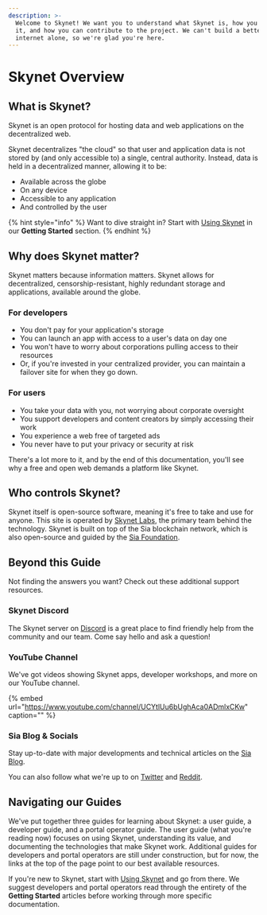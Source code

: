 ```yaml
---
description: >-
  Welcome to Skynet! We want you to understand what Skynet is, how you can use
  it, and how you can contribute to the project. We can't build a better
  internet alone, so we're glad you're here.
---
```


# Skynet Overview

## What is Skynet?

Skynet is an open protocol for hosting data and web applications on the decentralized web.

Skynet decentralizes "the cloud" so that user and application data is not stored by \(and only accessible to\) a single, central authority. Instead, data is held in a decentralized manner, allowing it to be:

* Available across the globe
* On any device
* Accessible to any application
* And controlled by the user

{% hint style="info" %}
Want to dive straight in? Start with [Using Skynet](getting-started/using-skynet.md) in our **Getting Started** section.
{% endhint %}

## Why does Skynet matter?

Skynet matters because information matters. Skynet allows for decentralized, censorship-resistant, highly redundant storage and applications, available around the globe.

### For developers

* You don't pay for your application's storage
* You can launch an app with access to a user's data on day one
* You won't have to worry about corporations pulling access to their resources
* Or, if you're invested in your centralized provider, you can maintain a failover site for when they go down.

### For users

* You take your data with you, not worrying about corporate oversight
* You support developers and content creators by simply accessing their work
* You experience a web free of targeted ads
* You never have to put your privacy or security at risk

There's a lot more to it, and by the end of this documentation, you'll see why a free and open web demands a platform like Skynet.

## Who controls Skynet?

Skynet itself is open-source software, meaning it's free to take and use for anyone. This site is operated by [Skynet Labs](http://siasky.net/), the primary team behind the technology. Skynet is built on top of the Sia blockchain network, which is also open-source and guided by the [Sia Foundation](https://sia.tech/).

## Beyond this Guide

Not finding the answers you want? Check out these additional support resources.

### Skynet Discord

The Skynet server on [Discord](https://discord.gg/skynetlabs) is a great place to find friendly help from the community and our team. Come say hello and ask a question!

### YouTube Channel

We've got videos showing Skynet apps, developer workshops, and more on our YouTube channel.

{% embed url="https://www.youtube.com/channel/UCYtlUu6bUghAca0ADmlxCKw" caption="" %}

### Sia Blog & Socials

Stay up-to-date with major developments and technical articles on the [Sia Blog](https://blog.sia.tech/).

You can also follow what we're up to on [Twitter](https://twitter.com/SiaTechHQ) and [Reddit](https://www.reddit.com/r/siacoin/).

## Navigating our Guides

We've put together three guides for learning about Skynet: a user guide, a developer guide, and a portal operator guide. The user guide \(what you're reading now\) focuses on using Skynet, understanding its value, and documenting the technologies that make Skynet work. Additional guides for developers and portal operators are still under construction, but for now, the links at the top of the page point to our best available resources.

If you're new to Skynet, start with [Using Skynet](getting-started/using-skynet.md) and go from there. We suggest developers and portal operators read through the entirety of the **Getting Started** articles before working through more specific documentation.

